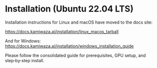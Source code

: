 # Installation (Ubuntu 22.04 LTS)

Installation instructions for Linux and macOS have moved to the docs site:

https://docs.kamiwaza.ai/installation/linux_macos_tarball

And for Windows: 
https://docs.kamiwaza.ai/installation/windows_installation_guide

Please follow the consolidated guide for prerequisites, GPU setup, and step‑by‑step install.
